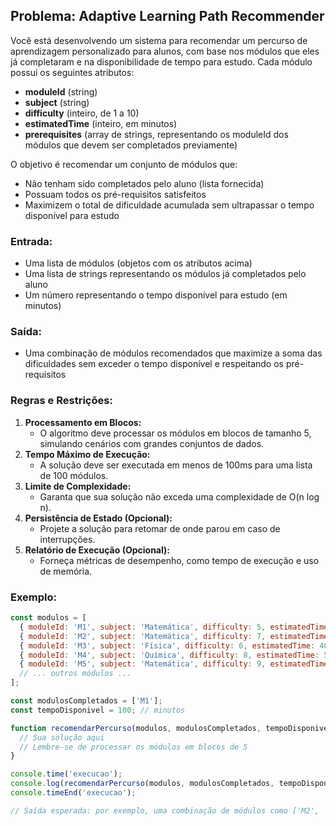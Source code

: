 ## Problema: Adaptive Learning Path Recommender

Você está desenvolvendo um sistema para recomendar um percurso de aprendizagem personalizado para alunos, com base nos módulos que eles já completaram e na disponibilidade de tempo para estudo. Cada módulo possui os seguintes atributos:
- **moduleId** (string)
- **subject** (string)
- **difficulty** (inteiro, de 1 a 10)
- **estimatedTime** (inteiro, em minutos)
- **prerequisites** (array de strings, representando os moduleId dos módulos que devem ser completados previamente)

O objetivo é recomendar um conjunto de módulos que:
- Não tenham sido completados pelo aluno (lista fornecida)
- Possuam todos os pré-requisitos satisfeitos
- Maximizem o total de dificuldade acumulada sem ultrapassar o tempo disponível para estudo

### Entrada:
- Uma lista de módulos (objetos com os atributos acima)
- Uma lista de strings representando os módulos já completados pelo aluno
- Um número representando o tempo disponível para estudo (em minutos)

### Saída:
- Uma combinação de módulos recomendados que maximize a soma das dificuldades sem exceder o tempo disponível e respeitando os pré-requisitos

### Regras e Restrições:
1. **Processamento em Blocos:**
   - O algoritmo deve processar os módulos em blocos de tamanho 5, simulando cenários com grandes conjuntos de dados.
2. **Tempo Máximo de Execução:**
   - A solução deve ser executada em menos de 100ms para uma lista de 100 módulos.
3. **Limite de Complexidade:**
   - Garanta que sua solução não exceda uma complexidade de O(n log n).
4. **Persistência de Estado (Opcional):**
   - Projete a solução para retomar de onde parou em caso de interrupções.
5. **Relatório de Execução (Opcional):**
   - Forneça métricas de desempenho, como tempo de execução e uso de memória.

### Exemplo:
```javascript
const modulos = [
  { moduleId: 'M1', subject: 'Matemática', difficulty: 5, estimatedTime: 30, prerequisites: [] },
  { moduleId: 'M2', subject: 'Matemática', difficulty: 7, estimatedTime: 45, prerequisites: ['M1'] },
  { moduleId: 'M3', subject: 'Física', difficulty: 6, estimatedTime: 40, prerequisites: [] },
  { moduleId: 'M4', subject: 'Química', difficulty: 8, estimatedTime: 50, prerequisites: ['M3'] },
  { moduleId: 'M5', subject: 'Matemática', difficulty: 9, estimatedTime: 60, prerequisites: ['M2'] },
  // ... outros módulos ...
];

const modulosCompletados = ['M1'];
const tempoDisponivel = 100; // minutos

function recomendarPercurso(modulos, modulosCompletados, tempoDisponivel) {
  // Sua solução aqui
  // Lembre-se de processar os módulos em blocos de 5
}

console.time('execucao');
console.log(recomendarPercurso(modulos, modulosCompletados, tempoDisponivel));
console.timeEnd('execucao');

// Saída esperada: por exemplo, uma combinação de módulos como ['M2', 'M3'] que respeitem as restrições.
``` 